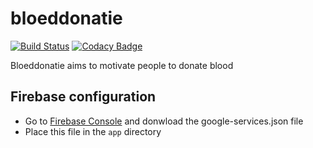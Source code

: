 # bloeddonatie
[![Build Status](https://travis-ci.org/team-htbr/1617PROJ1Bloeddonatie-app.svg?branch=master)](https://travis-ci.org/team-htbr/1617PROJ1Bloeddonatie-app)
[![Codacy Badge](https://api.codacy.com/project/badge/Grade/08a78239de8f48aaa6396d4f8713bd56)](https://www.codacy.com/app/rubenthys22/1617PROJ1Bloeddonatie-app?utm_source=github.com&amp;utm_medium=referral&amp;utm_content=team-htbr/1617PROJ1Bloeddonatie-app&amp;utm_campaign=Badge_Grade)

Bloeddonatie aims to motivate people to donate blood

## Firebase configuration
- Go to [Firebase Console](https://console.firebase.google.com/project/bloeddonatie-bd78c/settings/general/android:com.team_htbr.a1617proj1Bloeddonatie_app) and donwload the google-services.json file
- Place this file in the `app` directory

